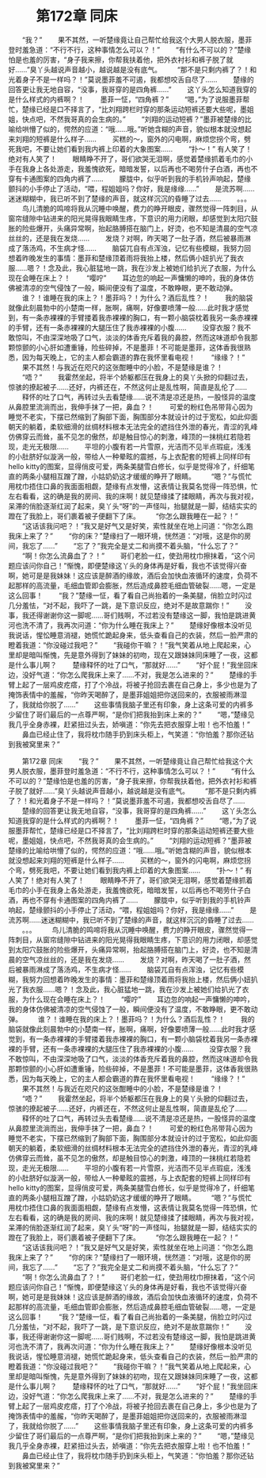 # 　　第172章 同床
　　“我？”
　　果不其然，一听楚缘竟让自己帮忙给我这个大男人脱衣服，墨菲登时羞急道：“不行不行，这种事情怎么可以？！”
　　“有什么不可以的？”楚缘怕是也羞的厉害，“身子我来擦，你帮我扶着他，把外衣衬衫和裤子脱了就好……”臭丫头越说声音越小，越说越是没有底气。
　　“那不是只剩内裤了？！和光着身子不是一样吗？！”莫说墨菲羞不可遏，我都想咬舌自尽了……
　　楚缘的回答更让我无地自容，“没事，我哥穿的是四角裤……”
　　这丫头怎么知道我穿的是什么样式的内裤啊？！
　　墨菲一怔，“四角裤？”
　　“嗯，”为了说服墨菲帮忙，楚缘已经是口不择言了，“比刘翔跨栏时穿的那条运动短裤还要大些呢，墨姐姐，快点吧，不然我哥真的会生病的。”
　　“刘翔的运动短裤？”墨菲被楚缘的比喻给哄懵了似的，愕然的应道：“哦……哦。”听她含糊的声音，貌似根本就没想起来刘翔的短裤是什么样子……
　　买糕的～，窗外的闪电啊，麻烦您拐个弯，劈死我吧，不要让她们看到我内裤上印着的大象图案……
　　“扑～！” 有人笑了！绝对有人笑了！
　　眼睛睁不开了，哥们欲哭无泪啊，感觉着楚缘抓着毛巾的小手在我身上各处游走，我羞愧欲死，暗暗发誓，以后再也不喝劳什子白酒，再也不穿有卡通图案的四角内裤了……
　　朦胧中，似乎听到我的手机铃声响起，楚缘颤抖的小手停止了活动，“喂，程姐姐吗？你好，我是缘缘……”
　　是流苏啊……迷迷糊糊中，我已听不到了楚缘的声音，就这样沉沉的昏睡了过去……
　　。。。
　　鸟儿清脆的鸣啼将我从沉睡中唤醒，费力的睁开眼皮，骤然觉得一阵刺目，从窗帘缝隙中钻进来的阳光晃得我眼睛生疼，下意识的用力闭眼，却感觉到太阳穴鼓胀的险些爆开，头痛异常啊，抬起胳膊搭在脑门上，好烫，也不知是清晨的空气凉丝丝的，还是我在发烧……
　　发烧？对啊，昨天喝了一肚子酒，然后被暴雨淋成了落汤鸡，不生病才怪……
　　脑袋兀自有点浑浊，记忆有些模糊，我努力回想着昨晚发生的事情：墨菲和楚缘顶着雨将我抬上楼，然后俩小妞扒光了我衣服……嗯？！念及此，我心脏猛地一跳，我在沙发上被她们给扒光了衣服，为什么现在会睡在床上？！
　　“嘤咛”
　　耳边忽的响起一声慵懒的呻吟，我的身体仿佛被清凉的空气侵蚀了一般，瞬间便没有了温度，不敢睁眼，更不敢动弹。
　　谁？！谁睡在我的床上？！墨菲吗？！为什么？酒后乱性？！
　　我的脑袋就像此刻晨勃中的小楚南一样，胀啊，痛啊，好像要喷薄一般……此时我才感觉到，有一条赤裸裸的手臂搂着我赤裸裸的胸口，有一颗小脑袋枕着我另一条赤裸裸的手臂，还有一条赤裸裸的大腿压住了我赤裸裸的小腹……
　　没穿衣服？我不敢惊叫，不由深深地吸了口气，淡淡的体香充斥着我的鼻腔，然而这味道却令我那颗惊颤的小心肝如遭重锤，险些碎掉，不是墨菲！不可能是墨菲，这体香我很熟悉，因为每天晚上，它的主人都会霸道的靠在我怀里看电视！
　　“缘缘？！”
　　果不其然！与我近在咫尺的这张酣睡中的小脸，不是楚缘是谁？！
　　“唔？”
　　我霍然坐起，将半个娇躯都压在我身上的臭丫头掀的仰翻过去，惊骇的撩起被子……还好，内裤还在，不然这何止是乱性啊，简直是乱伦了……
　　释怀的吐了口气，再转过头去看楚缘……说不清是凉还是热，一股怪异的温度从鼻腔里流淌而出，我伸手抹了一把，鼻血？！
　　可爱的粉红色吊带背心因为睡觉不老实，下摆已然缩到了胸部下面，胸围部分本就设计的过于宽松，如此仰面朝天的躺着，柔软细滑的丝绸材料根本无法完全的遮挡住外泄的春光，青涩的乳峰仿佛穿云而耸，虽不见怎的傲然，却是触目惊心的刺激，峰顶的一抹桃红若隐若现，走光无极限……
　　平坦的小腹有若一片雪原，光洁而不见半点瑕疵，浅浅的小肚脐好似漩涡一般，带给人一种晕眩的震撼，与上衣配套的短裤上同样印有hello kitty的图案，显得俏皮可爱，两条美腿雪白修长，似乎是觉得冷了，纤细笔直的两条小腿相互蹭了蹭，小姑奶奶这才缓缓的睁开了眼睛。
　　“嗯？”与慌忙用枕巾捂住口鼻的我面面相觑，楚缘有点发懵，这表情让我莫名觉得一阵恐惧，忙左右看看，这的确是我的房间、我的床啊！就见楚缘揉了揉眼睛，再次与我对视，呆滞的俏脸逐渐红润了起来，臭丫头“呀”的一声怪叫，抬腿就是一脚，结结实实的蹬在了我脸上，哥们裹着被子便翻下了床。
　　“你怎么跟我睡在一起？！”
　　“这话该我问吧？！”我又是好气又是好笑，索性就坐在地上问道：“你怎么跑我床上来了？”
　　“你的床？”楚缘扫了一眼环境，恍然道：“对哦，这是你的房间，我忘了……”
　　“忘了？”我完全是丈二和尚摸不着头脑，“什么忘了？”
　　“啊！你怎么流鼻血了？！”
　　哥们老脸一红，使劲用枕巾擦抹着，“这个问题应该问你自己！”惭愧，即便楚缘这丫头的身体再是好看，我也不该觉得兴奋啊，她可是是我妹妹！这应该是醉酒的缘故，酒后会加快血液循环的速度，负荷不起那样的高流量，毛细血管即会膨胀，然后造成鼻腔毛细血管破裂……嗯，一定是这么回事！
　　“我？”楚缘一怔，看了看自己尚抬着的一条美腿，俏脸立时闪过几分羞怯，“对不起，我吓了一跳，是下意识反应，绝对不是故意踹你！”
　　没事，我还得谢谢你这一脚呢……哥们贱啊，不过若没有楚缘这一脚，我怕是跳进黄河也洗不清了，我再次问道：“你为什么睡在我床上？”
　　楚缘好像根本没听见我说话，惺忪睡意消褪，她慌忙跪起身来，低头查看自己的衣装，然后一脸严肃的瞪着我道：“你没碰过我吧？”
　　“我碰你干嘛？！”我气笑着从地上爬起来，心里却是暗叫惭愧，先是意外得到了妹妹的初吻，现在又跟妹妹同床睡了一夜，这都是什么事儿啊？
　　楚缘释怀的吐了口气，“那就好……”
　　“好个屁！”我坐回床边，没好气道：“你怎么爬我床上来了……不对，我是怎么进来的？”
　　楚缘的手臂上起了一层鸡皮疙瘩，打了个冷战，将被子抢回去裹在自己身上，多少也是为了掩饰表情中的羞赧，“你昨天喝醉了，是墨菲姐姐把你送回来的，衣服被雨淋湿了，我就给你脱了……”
　　这些事情我脑子里还有印象，身上这条可爱的内裤多少留住了哥们最后的一点尊严啊，“是你们把我抬到床上来的？”
　　“嗯，”楚缘见我几乎全身赤裸，赶紧扭过头去，娇嗔道：“你先去把衣服穿上啦！也不怕羞！”
　　鼻血已经止住了，我将枕巾随手扔到床头柜上，气笑道：“你怕羞？那你还钻到我被窝里来？”

　　第172章 同床
　　“我？”
　　果不其然，一听楚缘竟让自己帮忙给我这个大男人脱衣服，墨菲登时羞急道：“不行不行，这种事情怎么可以？！”
　　“有什么不可以的？”楚缘怕是也羞的厉害，“身子我来擦，你帮我扶着他，把外衣衬衫和裤子脱了就好……”臭丫头越说声音越小，越说越是没有底气。
　　“那不是只剩内裤了？！和光着身子不是一样吗？！”莫说墨菲羞不可遏，我都想咬舌自尽了……
　　楚缘的回答更让我无地自容，“没事，我哥穿的是四角裤……”
　　这丫头怎么知道我穿的是什么样式的内裤啊？！
　　墨菲一怔，“四角裤？”
　　“嗯，”为了说服墨菲帮忙，楚缘已经是口不择言了，“比刘翔跨栏时穿的那条运动短裤还要大些呢，墨姐姐，快点吧，不然我哥真的会生病的。”
　　“刘翔的运动短裤？”墨菲被楚缘的比喻给哄懵了似的，愕然的应道：“哦……哦。”听她含糊的声音，貌似根本就没想起来刘翔的短裤是什么样子……
　　买糕的～，窗外的闪电啊，麻烦您拐个弯，劈死我吧，不要让她们看到我内裤上印着的大象图案……
　　“扑～！” 有人笑了！绝对有人笑了！
　　眼睛睁不开了，哥们欲哭无泪啊，感觉着楚缘抓着毛巾的小手在我身上各处游走，我羞愧欲死，暗暗发誓，以后再也不喝劳什子白酒，再也不穿有卡通图案的四角内裤了……
　　朦胧中，似乎听到我的手机铃声响起，楚缘颤抖的小手停止了活动，“喂，程姐姐吗？你好，我是缘缘……”
　　是流苏啊……迷迷糊糊中，我已听不到了楚缘的声音，就这样沉沉的昏睡了过去……
　　。。。
　　鸟儿清脆的鸣啼将我从沉睡中唤醒，费力的睁开眼皮，骤然觉得一阵刺目，从窗帘缝隙中钻进来的阳光晃得我眼睛生疼，下意识的用力闭眼，却感觉到太阳穴鼓胀的险些爆开，头痛异常啊，抬起胳膊搭在脑门上，好烫，也不知是清晨的空气凉丝丝的，还是我在发烧……
　　发烧？对啊，昨天喝了一肚子酒，然后被暴雨淋成了落汤鸡，不生病才怪……
　　脑袋兀自有点浑浊，记忆有些模糊，我努力回想着昨晚发生的事情：墨菲和楚缘顶着雨将我抬上楼，然后俩小妞扒光了我衣服……嗯？！念及此，我心脏猛地一跳，我在沙发上被她们给扒光了衣服，为什么现在会睡在床上？！
　　“嘤咛”
　　耳边忽的响起一声慵懒的呻吟，我的身体仿佛被清凉的空气侵蚀了一般，瞬间便没有了温度，不敢睁眼，更不敢动弹。
　　谁？！谁睡在我的床上？！墨菲吗？！为什么？酒后乱性？！
　　我的脑袋就像此刻晨勃中的小楚南一样，胀啊，痛啊，好像要喷薄一般……此时我才感觉到，有一条赤裸裸的手臂搂着我赤裸裸的胸口，有一颗小脑袋枕着我另一条赤裸裸的手臂，还有一条赤裸裸的大腿压住了我赤裸裸的小腹……
　　没穿衣服？我不敢惊叫，不由深深地吸了口气，淡淡的体香充斥着我的鼻腔，然而这味道却令我那颗惊颤的小心肝如遭重锤，险些碎掉，不是墨菲！不可能是墨菲，这体香我很熟悉，因为每天晚上，它的主人都会霸道的靠在我怀里看电视！
　　“缘缘？！”
　　果不其然！与我近在咫尺的这张酣睡中的小脸，不是楚缘是谁？！
　　“唔？”
　　我霍然坐起，将半个娇躯都压在我身上的臭丫头掀的仰翻过去，惊骇的撩起被子……还好，内裤还在，不然这何止是乱性啊，简直是乱伦了……
　　释怀的吐了口气，再转过头去看楚缘……说不清是凉还是热，一股怪异的温度从鼻腔里流淌而出，我伸手抹了一把，鼻血？！
　　可爱的粉红色吊带背心因为睡觉不老实，下摆已然缩到了胸部下面，胸围部分本就设计的过于宽松，如此仰面朝天的躺着，柔软细滑的丝绸材料根本无法完全的遮挡住外泄的春光，青涩的乳峰仿佛穿云而耸，虽不见怎的傲然，却是触目惊心的刺激，峰顶的一抹桃红若隐若现，走光无极限……
　　平坦的小腹有若一片雪原，光洁而不见半点瑕疵，浅浅的小肚脐好似漩涡一般，带给人一种晕眩的震撼，与上衣配套的短裤上同样印有hello kitty的图案，显得俏皮可爱，两条美腿雪白修长，似乎是觉得冷了，纤细笔直的两条小腿相互蹭了蹭，小姑奶奶这才缓缓的睁开了眼睛。
　　“嗯？”与慌忙用枕巾捂住口鼻的我面面相觑，楚缘有点发懵，这表情让我莫名觉得一阵恐惧，忙左右看看，这的确是我的房间、我的床啊！就见楚缘揉了揉眼睛，再次与我对视，呆滞的俏脸逐渐红润了起来，臭丫头“呀”的一声怪叫，抬腿就是一脚，结结实实的蹬在了我脸上，哥们裹着被子便翻下了床。
　　“你怎么跟我睡在一起？！”
　　“这话该我问吧？！”我又是好气又是好笑，索性就坐在地上问道：“你怎么跑我床上来了？”
　　“你的床？”楚缘扫了一眼环境，恍然道：“对哦，这是你的房间，我忘了……”
　　“忘了？”我完全是丈二和尚摸不着头脑，“什么忘了？”
　　“啊！你怎么流鼻血了？！”
　　哥们老脸一红，使劲用枕巾擦抹着，“这个问题应该问你自己！”惭愧，即便楚缘这丫头的身体再是好看，我也不该觉得兴奋啊，她可是是我妹妹！这应该是醉酒的缘故，酒后会加快血液循环的速度，负荷不起那样的高流量，毛细血管即会膨胀，然后造成鼻腔毛细血管破裂……嗯，一定是这么回事！
　　“我？”楚缘一怔，看了看自己尚抬着的一条美腿，俏脸立时闪过几分羞怯，“对不起，我吓了一跳，是下意识反应，绝对不是故意踹你！”
　　没事，我还得谢谢你这一脚呢……哥们贱啊，不过若没有楚缘这一脚，我怕是跳进黄河也洗不清了，我再次问道：“你为什么睡在我床上？”
　　楚缘好像根本没听见我说话，惺忪睡意消褪，她慌忙跪起身来，低头查看自己的衣装，然后一脸严肃的瞪着我道：“你没碰过我吧？”
　　“我碰你干嘛？！”我气笑着从地上爬起来，心里却是暗叫惭愧，先是意外得到了妹妹的初吻，现在又跟妹妹同床睡了一夜，这都是什么事儿啊？
　　楚缘释怀的吐了口气，“那就好……”
　　“好个屁！”我坐回床边，没好气道：“你怎么爬我床上来了……不对，我是怎么进来的？”
　　楚缘的手臂上起了一层鸡皮疙瘩，打了个冷战，将被子抢回去裹在自己身上，多少也是为了掩饰表情中的羞赧，“你昨天喝醉了，是墨菲姐姐把你送回来的，衣服被雨淋湿了，我就给你脱了……”
　　这些事情我脑子里还有印象，身上这条可爱的内裤多少留住了哥们最后的一点尊严啊，“是你们把我抬到床上来的？”
　　“嗯，”楚缘见我几乎全身赤裸，赶紧扭过头去，娇嗔道：“你先去把衣服穿上啦！也不怕羞！”
　　鼻血已经止住了，我将枕巾随手扔到床头柜上，气笑道：“你怕羞？那你还钻到我被窝里来？”
